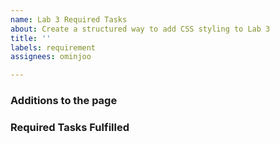```yaml
---
name: Lab 3 Required Tasks
about: Create a structured way to add CSS styling to Lab 3
title: ''
labels: requirement
assignees: ominjoo

---
```


### Additions to the page
<!-- A clear and concise description of the CSS additions that will be made. -->


### Required Tasks Fulfilled
<!-- Name the tasks in the writeup this addition fulfills. -->
